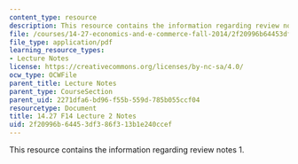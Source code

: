 ```yaml
---
content_type: resource
description: This resource contains the information regarding review notes 1.
file: /courses/14-27-economics-and-e-commerce-fall-2014/2f20996b64453df386f313b1e240ccef_MIT14_27F14_Lec2.pdf
file_type: application/pdf
learning_resource_types:
- Lecture Notes
license: https://creativecommons.org/licenses/by-nc-sa/4.0/
ocw_type: OCWFile
parent_title: Lecture Notes
parent_type: CourseSection
parent_uid: 2271dfa6-bd96-f55b-559d-785b055ccf04
resourcetype: Document
title: 14.27 F14 Lecture 2 Notes
uid: 2f20996b-6445-3df3-86f3-13b1e240ccef
---
```

This resource contains the information regarding review notes 1.